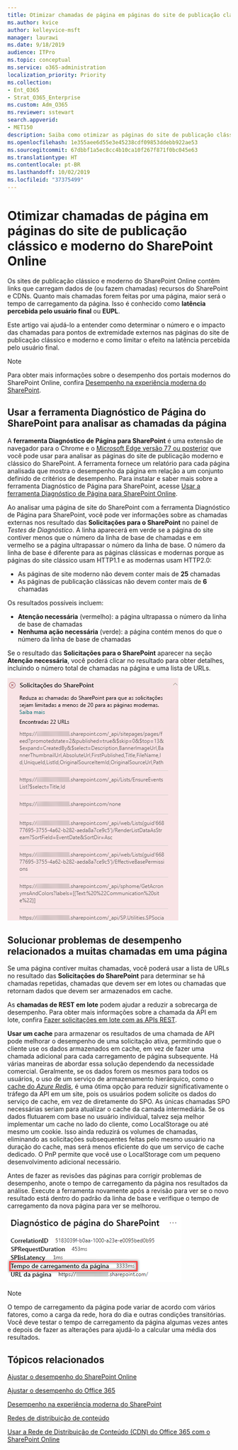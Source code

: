 ```yaml
---
title: Otimizar chamadas de página em páginas do site de publicação clássico e moderno do SharePoint Online
ms.author: kvice
author: kelleyvice-msft
manager: laurawi
ms.date: 9/18/2019
audience: ITPro
ms.topic: conceptual
ms.service: o365-administration
localization_priority: Priority
ms.collection:
- Ent_O365
- Strat_O365_Enterprise
ms.custom: Adm_O365
ms.reviewer: sstewart
search.appverid:
- MET150
description: Saiba como otimizar as páginas do site de publicação clássico e moderno no SharePoint Online, limitando o número de chamadas para pontos de extremidade de serviço do SharePoint Online.
ms.openlocfilehash: 1e355aee6d55e3e45238cdf09853ddebb922ae53
ms.sourcegitcommit: 67dbbf1a5ec8cc4b10ca10f267f871f0bc045e63
ms.translationtype: HT
ms.contentlocale: pt-BR
ms.lasthandoff: 10/02/2019
ms.locfileid: "37375499"
---
```

# <a name="optimize-page-calls-in-sharepoint-online-modern-and-classic-publishing-site-pages"></a>Otimizar chamadas de página em páginas do site de publicação clássico e moderno do SharePoint Online

Os sites de publicação clássico e moderno do SharePoint Online contêm links que carregam dados de (ou fazem chamadas) recursos do SharePoint e CDNs. Quanto mais chamadas forem feitas por uma página, maior será o tempo de carregamento da página. Isso é conhecido como **latência percebida pelo usuário final** ou **EUPL**.

Este artigo vai ajudá-lo a entender como determinar o número e o impacto das chamadas para pontos de extremidade externos nas páginas do site de publicação clássico e moderno e como limitar o efeito na latência percebida pelo usuário final.

>[!NOTE]
>Para obter mais informações sobre o desempenho dos portais modernos do SharePoint Online, confira [Desempenho na experiência moderna do SharePoint](https://docs.microsoft.com/pt-BR/sharepoint/modern-experience-performance).

## <a name="use-the-page-diagnostics-for-sharepoint-tool-to-analyze-page-calls"></a>Usar a ferramenta Diagnóstico de Página do SharePoint para analisar as chamadas da página

A **ferramenta Diagnóstico de Página para SharePoint** é uma extensão de navegador para o Chrome e o [Microsoft Edge versão 77 ou posterior](https://www.microsoftedgeinsider.com/en-us/download?form=MI13E8&OCID=MI13E8) que você pode usar para analisar as páginas do site de publicação moderno e clássico do SharePoint. A ferramenta fornece um relatório para cada página analisada que mostra o desempenho da página em relação a um conjunto definido de critérios de desempenho. Para instalar e saber mais sobre a ferramenta Diagnóstico de Página para SharePoint, acesse [Usar a ferramenta Diagnóstico de Página para SharePoint Online](page-diagnostics-for-spo.md).

Ao analisar uma página de site do SharePoint com a ferramenta Diagnóstico de Página para SharePoint, você pode ver informações sobre as chamadas externas nos resultado das **Solicitações para o SharePoint** no painel de _Testes de Diagnóstico_. A linha aparecerá em verde se a página do site contiver menos que o número da linha de base de chamadas e em vermelho se a página ultrapassar o número da linha de base. O número da linha de base é diferente para as páginas clássicas e modernas porque as páginas do site clássico usam HTTP1.1 e as modernas usam HTTP2.0:

- As páginas de site moderno não devem conter mais de **25** chamadas
- As páginas de publicação clássicas não devem conter mais de **6** chamadas

Os resultados possíveis incluem:

- **Atenção necessária** (vermelho): a página ultrapassa o número da linha de base de chamadas
- **Nenhuma ação necessária** (verde): a página contém menos do que o número da linha de base de chamadas

Se o resultado das **Solicitações para o SharePoint** aparecer na seção **Atenção necessária**, você poderá clicar no resultado para obter detalhes, incluindo o número total de chamadas na página e uma lista de URLs.

![Solicitações para resultados do SharePoint](media/modern-portal-optimization/pagediag-requests.png)

## <a name="remediate-performance-issues-related-to-too-many-calls-on-a-page"></a>Solucionar problemas de desempenho relacionados a muitas chamadas em uma página

Se uma página contiver muitas chamadas, você poderá usar a lista de URLs no resultado das **Solicitações do SharePoint** para determinar se há chamadas repetidas, chamadas que devem ser em lotes ou chamadas que retornam dados que devem ser armazenados em cache.

As **chamadas de REST em lote** podem ajudar a reduzir a sobrecarga de desempenho. Para obter mais informações sobre a chamada da API em lote, confira [Fazer solicitações em lote com as APIs REST](https://docs.microsoft.com/pt-BR/sharepoint/dev/sp-add-ins/make-batch-requests-with-the-rest-apis).

**Usar um cache** para armazenar os resultados de uma chamada de API pode melhorar o desempenho de uma solicitação ativa, permitindo que o cliente use os dados armazenados em cache, em vez de fazer uma chamada adicional para cada carregamento de página subsequente. Há várias maneiras de abordar essa solução dependendo da necessidade comercial. Geralmente, se os dados forem os mesmos para todos os usuários, o uso de um serviço de armazenamento hierárquico, como o [cache do _Azure Redis_](https://azure.microsoft.com/pt-BR/services/cache/), é uma ótima opção para reduzir significativamente o tráfego da API em um site, pois os usuários podem solicite os dados do serviço de cache, em vez de diretamente do SPO. As únicas chamadas SPO necessárias seriam para atualizar o cache da camada intermediária. Se os dados flutuarem com base no usuário individual, talvez seja melhor implementar um cache no lado do cliente, como LocalStorage ou até mesmo um cookie. Isso ainda reduzirá os volumes de chamadas, eliminando as solicitações subsequentes feitas pelo mesmo usuário na duração do cache, mas será menos eficiente do que um serviço de cache dedicado. O PnP permite que você use o LocalStorage com um pequeno desenvolvimento adicional necessário.

Antes de fazer as revisões das páginas para corrigir problemas de desempenho, anote o tempo de carregamento da página nos resultados da análise. Execute a ferramenta novamente após a revisão para ver se o novo resultado está dentro do padrão da linha de base e verifique o tempo de carregamento da nova página para ver se melhorou.

![Resultados do tempo de carregamento da página](media/modern-portal-optimization/pagediag-page-load-time.png)

>[!NOTE]
>O tempo de carregamento da página pode variar de acordo com vários fatores, como a carga da rede, hora do dia e outras condições transitórias. Você deve testar o tempo de carregamento da página algumas vezes antes e depois de fazer as alterações para ajudá-lo a calcular uma média dos resultados.

## <a name="related-topics"></a>Tópicos relacionados

[Ajustar o desempenho do SharePoint Online](tune-sharepoint-online-performance.md)

[Ajustar o desempenho do Office 365](tune-office-365-performance.md)

[Desempenho na experiência moderna do SharePoint](https://docs.microsoft.com/sharepoint/modern-experience-performance)

[Redes de distribuição de conteúdo](content-delivery-networks.md)

[Usar a Rede de Distribuição de Conteúdo (CDN) do Office 365 com o SharePoint Online](use-office-365-cdn-with-spo.md)
